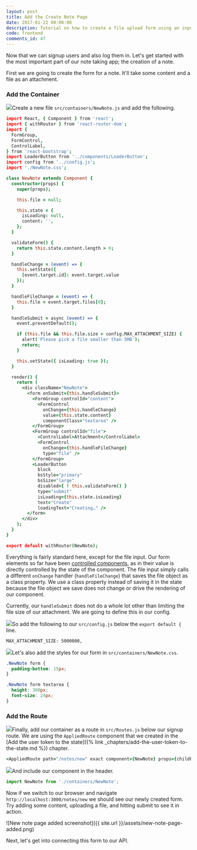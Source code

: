 ```yaml
---
layout: post
title: Add the Create Note Page
date: 2017-01-22 00:00:00
description: Tutorial on how to create a file upload form using an input field with type file to your React.js app.
code: frontend
comments_id: 47
---
```


Now that we can signup users and also log them in. Let's get started with the most important part of our note taking app; the creation of a note.

First we are going to create the form for a note. It'll take some content and a file as an attachment.

### Add the Container

<img class="code-marker" src="{{ site.url }}/assets/s.png" />Create a new file `src/containers/NewNote.js` and add the following.

``` coffee
import React, { Component } from 'react';
import { withRouter } from 'react-router-dom';
import {
  FormGroup,
  FormControl,
  ControlLabel,
} from 'react-bootstrap';
import LoaderButton from '../components/LoaderButton';
import config from '../config.js';
import './NewNote.css';

class NewNote extends Component {
  constructor(props) {
    super(props);

    this.file = null;

    this.state = {
      isLoading: null,
      content: '',
    };
  }

  validateForm() {
    return this.state.content.length > 0;
  }

  handleChange = (event) => {
    this.setState({
      [event.target.id]: event.target.value
    });
  }

  handleFileChange = (event) => {
    this.file = event.target.files[0];
  }

  handleSubmit = async (event) => {
    event.preventDefault();

    if (this.file && this.file.size > config.MAX_ATTACHMENT_SIZE) {
      alert('Please pick a file smaller than 5MB');
      return;
    }

    this.setState({ isLoading: true });
  }

  render() {
    return (
      <div className="NewNote">
        <form onSubmit={this.handleSubmit}>
          <FormGroup controlId="content">
            <FormControl
              onChange={this.handleChange}
              value={this.state.content}
              componentClass="textarea" />
          </FormGroup>
          <FormGroup controlId="file">
            <ControlLabel>Attachment</ControlLabel>
            <FormControl
              onChange={this.handleFileChange}
              type="file" />
          </FormGroup>
          <LoaderButton
            block
            bsStyle="primary"
            bsSize="large"
            disabled={ ! this.validateForm() }
            type="submit"
            isLoading={this.state.isLoading}
            text="Create"
            loadingText="Creating…" />
        </form>
      </div>
    );
  }
}

export default withRouter(NewNote);
```

Everything is fairly standard here, except for the file input. Our form elements so far have been [controlled components](https://facebook.github.io/react/docs/forms.html), as in their value is directly controlled by the state of the component. The file input simply calls a different `onChange` handler (`handleFileChange`) that saves the file object as a class property. We use a class property instead of saving it in the state because the file object we save does not change or drive the rendering of our component.

Currently, our `handleSubmit` does not do a whole lot other than limiting the file size of our attachment. We are going to define this in our config.

<img class="code-marker" src="{{ site.url }}/assets/s.png" />So add the following to our `src/config.js` below the `export default {` line.

```
MAX_ATTACHMENT_SIZE: 5000000,
```

<img class="code-marker" src="{{ site.url }}/assets/s.png" />Let's also add the styles for our form in `src/containers/NewNote.css`.

``` css
.NewNote form {
  padding-bottom: 15px;
}

.NewNote form textarea {
  height: 300px;
  font-size: 24px;
}
```

### Add the Route

<img class="code-marker" src="{{ site.url }}/assets/s.png" />Finally, add our container as a route in `src/Routes.js` below our signup route. We are using the `AppliedRoute` component that we created in the [Add the user token to the state]({% link _chapters/add-the-user-token-to-the-state.md %}) chapter.

``` coffee
<AppliedRoute path="/notes/new" exact component={NewNote} props={childProps} />
```

<img class="code-marker" src="{{ site.url }}/assets/s.png" />And include our component in the header.

``` javascript
import NewNote from './containers/NewNote';
```

Now if we switch to our browser and navigate `http://localhost:3000/notes/new` we should see our newly created form. Try adding some content, uploading a file, and hitting submit to see it in action.

![New note page added screenshot]({{ site.url }}/assets/new-note-page-added.png)

Next, let's get into connecting this form to our API.
